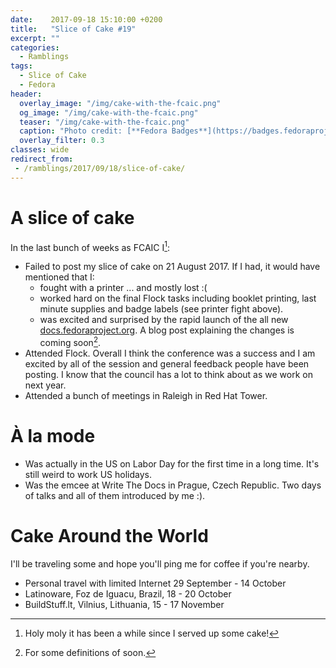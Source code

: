 ```yaml
---
date:    2017-09-18 15:10:00 +0200
title:   "Slice of Cake #19"
excerpt: ""
categories:
  - Ramblings
tags:
  - Slice of Cake
  - Fedora
header:
  overlay_image: "/img/cake-with-the-fcaic.png"
  og_image: "/img/cake-with-the-fcaic.png"
  teaser: "/img/cake-with-the-fcaic.png"
  caption: "Photo credit: [**Fedora Badges**](https://badges.fedoraproject.org/badge/its-a-cake-thing)"
  overlay_filter: 0.3
classes: wide
redirect_from:
 - /ramblings/2017/09/18/slice-of-cake/
---
```


# A slice of cake

In the last bunch of weeks as FCAIC I[^1]:

- Failed to post my slice of cake on 21 August 2017.  If I had, it would have mentioned that I:
  - fought with a printer ... and mostly lost :(
  - worked hard on the final Flock tasks including booklet printing, last minute supplies and badge labels (see printer fight above).
  - was excited and surprised by the rapid launch of the all new [docs.fedoraproject.org](https://docs.fedoraproject.org/).  A blog post explaining the changes is coming soon[^2].
- Attended Flock.  Overall I think the conference was a success and I am excited by all of the session and general feedback people have been posting.  I know that the council has a lot to think about as we work on next year.
- Attended a bunch of meetings in Raleigh in Red Hat Tower.

# À la mode

- Was actually in the US on Labor Day for the first time in a long time.  It's still weird to work US holidays.
- Was the emcee at Write The Docs in Prague, Czech Republic.  Two days of talks and all of them introduced by me :).

# Cake Around the World

I'll be traveling some and hope you'll ping me for coffee if you're nearby.

- Personal travel with limited Internet 29 September - 14 October
- Latinoware, Foz de Iguacu, Brazil, 18 - 20 October
- BuildStuff.lt, Vilnius, Lithuania, 15 - 17 November

[^1]: Holy moly it has been a while since I served up some cake!
[^2]: For some definitions of soon.
